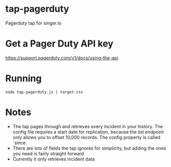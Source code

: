 # tap-pagerduty
Pagerduty tap for singer.io

# Get a Pager Duty API key
https://support.pagerduty.com/v1/docs/using-the-api

# Running
`node tap-pagerduty.js | target-csv`

# Notes
- The tap pages through and retrieves every incident in your history. The config file requires a start date for replication, because the list endpoint only allows you to offset 10,000 records. The config property is called `since.
- There are lots of fields the tap ignores for simplicity, but adding the ones you need is fairly straight forward
- Currently it only retrieves incident data
